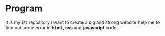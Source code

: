# Program
It is my 1st repository 
i want to create a big and strong website
help me to find out some error in <B>html , css </B> and <B>javascript</B> code
